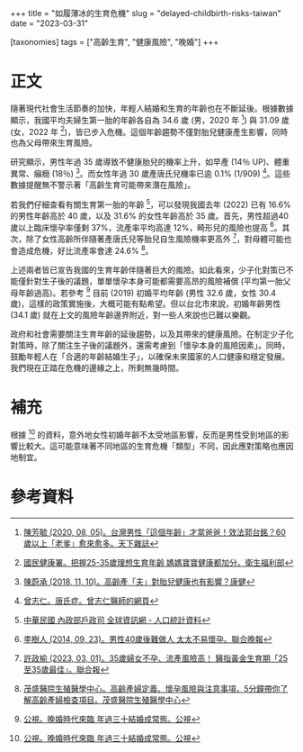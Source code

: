 +++
title = "如履薄冰的生育危機"
slug = "delayed-childbirth-risks-taiwan"
date = "2023-03-31"

[taxonomies]
tags = ["高齡生育", "健康風險", "晚婚"]
+++

# 正文

隨著現代社會生活節奏的加快，年輕人結婚和生育的年齡也在不斷延後。根據數據顯示，我國平均夫婦生第一胎的年齡各自為 34.6 歲 (男，2020 年 [^1]) 與 31.09 歲 (女，2022 年 [^2])，皆已步入危機。這個年齡趨勢不僅對胎兒健康產生影響，同時也為父母帶來生育風險。

研究顯示，男性年過 35 歲導致不健康胎兒的機率上升，如早產 (14％ UP)、體重異常、癲癇 (18％) [^4]。而女性年過 30 歲產唐氏兒機率已逾 0.1% (1/909) [^3]。這些數據提醒無不警示著「高齡生育可能帶來潛在風險」。

若我們仔細查看有關生育第一胎的年齡 [^5]，可以發現我國去年 (2022) 已有 16.6% 的男性年齡高於 40 歲，以及 31.6% 的女性年齡高於 35 歲。首先，男性超過40歲以上臨床懷孕率僅剩 37%，流產率平均高達 12%，畸形兒的風險也提高 [^6]。其次，除了女性高齡所伴隨著產唐氏兒等胎兒自生風險機率更高外 [^7]，對母體可能也會造成危機，好比流產率會達 24.6% [^8]。

上述兩者皆已宣告我國的生育年齡伴隨著巨大的風險。如此看來，少子化對策已不能僅針對生子後的議題，單單懷孕本身可能都需要高昂的風險補償 (平均第一胎父母年齡過高)。若參考 [^9] 目前 (2019) 初婚平均年齡 (男性 32.6 歲，女性 30.4 歲)，這樣的政策實施後，大概可能有點希望。但以台北市來說，初婚年齡男性 (34.1 歲) 就在上文的風險年齡邊界附近，對一些人來說也已難以樂觀。

政府和社會需要關注生育年齡的延後趨勢，以及其帶來的健康風險。在制定少子化對策時，除了關注生子後的議題外，還需考慮到「懷孕本身的風險因素」。同時，鼓勵年輕人在「合適的年齡結婚生子」，以確保未來國家的人口健康和穩定發展。我們現在正踏在危機的邊緣之上，所剩無幾時間。

# 補充

根據 [^9] 的資料，意外地女性初婚年齡不太受地區影響，反而是男性受到地區的影響比較大。這可能意味著不同地區的生育危機「類型」不同，因此應對策略也應因地制宜。

# 參考資料

[^1]: [陳芳毓 (2020, 08, 05)。台灣男性「這個年齡」才當爸爸！效法郭台銘？60歲以上「老爹」愈來愈多。天下雜誌](https://archive.ph/laras)

[^2]: [國民健康署。把握25-35歲理想生育年齡 媽媽寶寶健康都加分。衛生福利部](https://archive.ph/UVECo)

[^3]: [曾志仁。唐氏症。曾志仁醫師的網頁](https://archive.ph/ILYuC)

[^4]: [陳蔚承 (2018, 11, 10)。高齡產「夫」對胎兒健康也有影響？康健](https://archive.ph/m82Rj)

[^5]: [中華民國 內政部戶政司 全球資訊網 - 人口統計資料](https://www.ris.gov.tw/app/portal/346)

[^6]: [李樹人 (2014, 09, 23)。男性40歲後難做人 太太不易懷孕。聯合晚報](https://archive.ph/tQdNs)

[^7]: [許政榆 (2023, 03, 01)。35歲婦女不孕、流產風險高！ 醫指黃金生育期「25至35歲最佳」。聯合報](https://archive.ph/6qHc7)

[^8]: [茂盛醫院生殖醫學中心。高齡產婦定義、懷孕風險與注意事項，5分鐘帶你了解高齡產婦檢查項目。茂盛醫院生殖醫學中心](https://archive.ph/C3VCY)

[^9]: [公視。晚婚時代來臨 年過三十結婚成常態。公視](https://archive.ph/YXORx)
